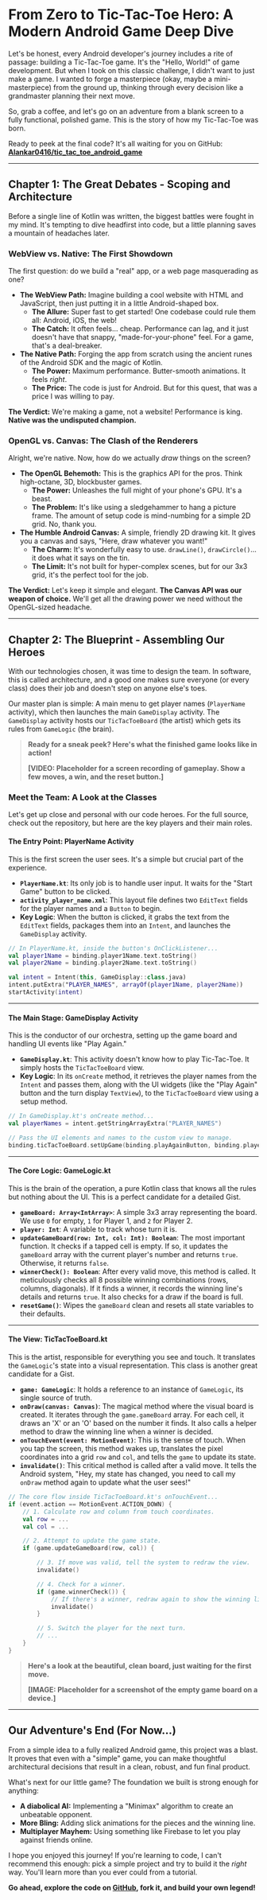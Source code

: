 # From Zero to Tic-Tac-Toe Hero: A Modern Android Game Deep Dive

Let's be honest, every Android developer's journey includes a rite of passage: building a Tic-Tac-Toe game. It's the "Hello, World!" of game development. But when I took on this classic challenge, I didn't want to just make a game. I wanted to forge a masterpiece (okay, maybe a mini-masterpiece) from the ground up, thinking through every decision like a grandmaster planning their next move.

So, grab a coffee, and let's go on an adventure from a blank screen to a fully functional, polished game. This is the story of how my Tic-Tac-Toe was born.

Ready to peek at the final code? It's all waiting for you on GitHub:
[**Alankar0416/tic_tac_toe_android_game**](https://github.com/Alankar0416/tic_tac_toe_android_game)

***

## Chapter 1: The Great Debates - Scoping and Architecture

Before a single line of Kotlin was written, the biggest battles were fought in my mind. It's tempting to dive headfirst into code, but a little planning saves a mountain of headaches later.

### WebView vs. Native: The First Showdown

The first question: do we build a "real" app, or a web page masquerading as one?

* **The WebView Path:** Imagine building a cool website with HTML and JavaScript, then just putting it in a little Android-shaped box.
    * **The Allure:** Super fast to get started! One codebase could rule them all: Android, iOS, the web!
    * **The Catch:** It often feels... cheap. Performance can lag, and it just doesn't have that snappy, "made-for-your-phone" feel. For a game, that's a deal-breaker.
* **The Native Path:** Forging the app from scratch using the ancient runes of the Android SDK and the magic of Kotlin.
    * **The Power:** Maximum performance. Butter-smooth animations. It feels *right*.
    * **The Price:** The code is just for Android. But for this quest, that was a price I was willing to pay.

**The Verdict:** We're making a game, not a website! Performance is king. **Native was the undisputed champion.**

### OpenGL vs. Canvas: The Clash of the Renderers

Alright, we're native. Now, how do we actually *draw* things on the screen?

* **The OpenGL Behemoth:** This is the graphics API for the pros. Think high-octane, 3D, blockbuster games.
    * **The Power:** Unleashes the full might of your phone's GPU. It's a beast.
    * **The Problem:** It's like using a sledgehammer to hang a picture frame. The amount of setup code is mind-numbing for a simple 2D grid. No, thank you.
* **The Humble Android Canvas:** A simple, friendly 2D drawing kit. It gives you a canvas and says, "Here, draw whatever you want!"
    * **The Charm:** It's wonderfully easy to use. `drawLine()`, `drawCircle()`... it does what it says on the tin.
    * **The Limit:** It's not built for hyper-complex scenes, but for our 3x3 grid, it's the perfect tool for the job.

**The Verdict:** Let's keep it simple and elegant. **The Canvas API was our weapon of choice.** We'll get all the drawing power we need without the OpenGL-sized headache.

***

## Chapter 2: The Blueprint - Assembling Our Heroes

With our technologies chosen, it was time to design the team. In software, this is called architecture, and a good one makes sure everyone (or every class) does their job and doesn't step on anyone else's toes.

Our master plan is simple: A main menu to get player names (`PlayerName` activity), which then launches the main `GameDisplay` activity. The `GameDisplay` activity hosts our `TicTacToeBoard` (the artist) which gets its rules from `GameLogic` (the brain).

> **Ready for a sneak peek? Here's what the finished game looks like in action!**
>
> **\[VIDEO: Placeholder for a screen recording of gameplay. Show a few moves, a win, and the reset button.\]**

### Meet the Team: A Look at the Classes

Let's get up close and personal with our code heroes. For the full source, check out the repository, but here are the key players and their main roles.

#### The Entry Point: PlayerName Activity

This is the first screen the user sees. It's a simple but crucial part of the experience.

* **`PlayerName.kt`**: Its only job is to handle user input. It waits for the "Start Game" button to be clicked.
* **`activity_player_name.xml`**: This layout file defines two `EditText` fields for the player names and a `Button` to begin.
* **Key Logic**: When the button is clicked, it grabs the text from the `EditText` fields, packages them into an `Intent`, and launches the `GameDisplay` activity.

```kotlin
// In PlayerName.kt, inside the button's OnClickListener...
val player1Name = binding.player1Name.text.toString()
val player2Name = binding.player2Name.text.toString()

val intent = Intent(this, GameDisplay::class.java)
intent.putExtra("PLAYER_NAMES", arrayOf(player1Name, player2Name))
startActivity(intent)
```

---

#### The Main Stage: GameDisplay Activity

This is the conductor of our orchestra, setting up the game board and handling UI events like "Play Again."

* **`GameDisplay.kt`**: This activity doesn't know how to play Tic-Tac-Toe. It simply hosts the `TicTacToeBoard` view.
* **Key Logic**: In its `onCreate` method, it retrieves the player names from the `Intent` and passes them, along with the UI widgets (like the "Play Again" button and the turn display `TextView`), to the `TicTacToeBoard` view using a setup method.

```kotlin
// In GameDisplay.kt's onCreate method...
val playerNames = intent.getStringArrayExtra("PLAYER_NAMES")

// Pass the UI elements and names to the custom view to manage.
binding.ticTacToeBoard.setUpGame(binding.playAgainButton, binding.playerTurn, binding.homeButton, playerNames)
```

---

#### The Core Logic: GameLogic.kt

This is the brain of the operation, a pure Kotlin class that knows all the rules but nothing about the UI. This is a perfect candidate for a detailed Gist.

* **`gameBoard: Array<IntArray>`**: A simple 3x3 array representing the board. We use `0` for empty, `1` for Player 1, and `2` for Player 2.
* **`player: Int`**: A variable to track whose turn it is.
* **`updateGameBoard(row: Int, col: Int): Boolean`**: The most important function. It checks if a tapped cell is empty. If so, it updates the `gameBoard` array with the current player's number and returns `true`. Otherwise, it returns `false`.
* **`winnerCheck(): Boolean`**: After every valid move, this method is called. It meticulously checks all 8 possible winning combinations (rows, columns, diagonals). If it finds a winner, it records the winning line's details and returns `true`. It also checks for a draw if the board is full.
* **`resetGame()`**: Wipes the `gameBoard` clean and resets all state variables to their defaults.

---

#### The View: TicTacToeBoard.kt

This is the artist, responsible for everything you see and touch. It translates the `GameLogic`'s state into a visual representation. This class is another great candidate for a Gist.

* **`game: GameLogic`**: It holds a reference to an instance of `GameLogic`, its single source of truth.
* **`onDraw(canvas: Canvas)`**: The magical method where the visual board is created. It iterates through the `game.gameBoard` array. For each cell, it draws an 'X' or an 'O' based on the number it finds. It also calls a helper method to draw the winning line when a winner is decided.
* **`onTouchEvent(event: MotionEvent)`**: This is the sense of touch. When you tap the screen, this method wakes up, translates the pixel coordinates into a grid `row` and `col`, and tells the `game` to update its state.
* **`invalidate()`**: This critical method is called after a valid move. It tells the Android system, "Hey, my state has changed, you need to call my `onDraw` method again to update what the user sees!"

```kotlin
// The core flow inside TicTacToeBoard.kt's onTouchEvent...
if (event.action == MotionEvent.ACTION_DOWN) {
    // 1. Calculate row and column from touch coordinates.
    val row = ...
    val col = ...

    // 2. Attempt to update the game state.
    if (game.updateGameBoard(row, col)) {

        // 3. If move was valid, tell the system to redraw the view.
        invalidate()

        // 4. Check for a winner.
        if (game.winnerCheck()) {
            // If there's a winner, redraw again to show the winning line.
            invalidate()
        }

        // 5. Switch the player for the next turn.
        // ...
    }
}
```

> **Here's a look at the beautiful, clean board, just waiting for the first move.**
>
> **\[IMAGE: Placeholder for a screenshot of the empty game board on a device.\]**

***

## Our Adventure's End (For Now...)

From a simple idea to a fully realized Android game, this project was a blast. It proves that even with a "simple" game, you can make thoughtful architectural decisions that result in a clean, robust, and fun final product.

What's next for our little game? The foundation we built is strong enough for anything:

* **A diabolical AI:** Implementing a "Minimax" algorithm to create an unbeatable opponent.
* **More Bling:** Adding slick animations for the pieces and the winning line.
* **Multiplayer Mayhem:** Using something like Firebase to let you play against friends online.

I hope you enjoyed this journey! If you're learning to code, I can't recommend this enough: pick a simple project and try to build it the *right* way. You'll learn more than you ever could from a tutorial.

**Go ahead, explore the code on [GitHub](https://github.com/Alankar0416/tic_tac_toe_android_game), fork it, and build your own legend!**
